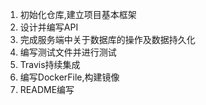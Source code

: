 1. 初始化仓库,建立项目基本框架
2. 设计并编写API
3. 完成服务端中关于数据库的操作及数据持久化
4. 编写测试文件并进行测试
5. Travis持续集成
6. 编写DockerFile,构建镜像
7. README编写
